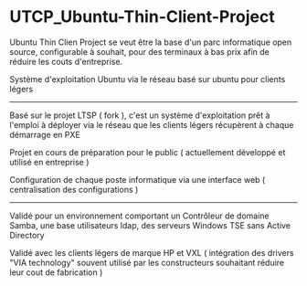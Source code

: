 UTCP_Ubuntu-Thin-Client-Project
===============================

Ubuntu Thin Clien Project se veut être la base d'un parc informatique open source, configurable à souhait, pour des terminaux à bas prix afin de réduire les couts d'entreprise.

Système d'exploitation Ubuntu via le réseau basé sur ubuntu pour clients légers


--------


Basé sur le projet LTSP ( fork ), c'est un système d'exploitation prêt à l'emploi à déployer via le réseau que les clients légers récupèrent à chaque démarrage en PXE

Projet en cours de préparation pour le public ( actuellement développé et utilisé en entreprise )

Configuration de chaque poste informatique via une interface web ( centralisation des configurations ) 


--------

Validé pour un environnement comportant un Contrôleur de domaine Samba, une base utilisateurs ldap, des serveurs Windows TSE sans Active Directory

Validé avec les clients légers de marque HP et VXL ( intégration des drivers "VIA technology" souvent utilisé par les constructeurs souhaitant réduire leur cout de fabrication )


